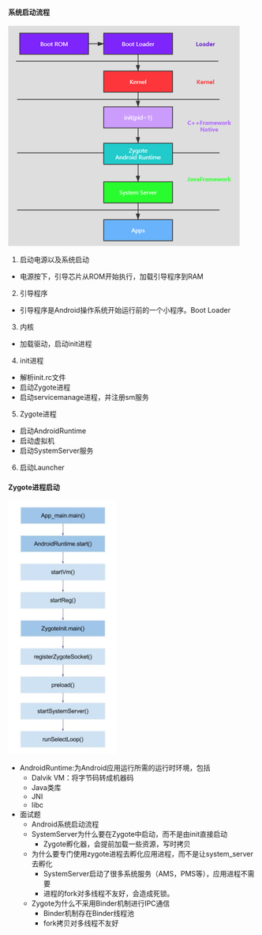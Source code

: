 

#### 系统启动流程

<img src="./系统启动流程.png" alt="系统启动流程" style="zoom:50%;" />



1. 启动电源以及系统启动

- 电源按下，引导芯片从ROM开始执行，加载引导程序到RAM

2. 引导程序

- 引导程序是Android操作系统开始运行前的一个小程序。Boot Loader

3. 内核

- 加载驱动，启动init进程

4. init进程

- 解析init.rc文件
- 启动Zygote进程
- 启动servicemanage进程，并注册sm服务

5. Zygote进程

- 启动AndroidRuntime
- 启动虚拟机
- 启动SystemServer服务

6. 启动Launcher



#### Zygote进程启动

<img src="./Zygote启动流程.png" alt="Zygote启动流程" style="zoom:50%;" />

- AndroidRuntime:为Android应用运行所需的运行时环境，包括
  - Dalvik VM：将字节码转成机器码
  - Java类库
  - JNI
  - libc
- 面试题
  - Android系统启动流程
  - SystemServer为什么要在Zygote中启动，而不是由init直接启动
    - Zygote孵化器，会提前加载一些资源，写时拷贝
  - 为什么要专门使用zygote进程去孵化应用进程，而不是让system_server去孵化
    - SystemServer启动了很多系统服务（AMS，PMS等），应用进程不需要
    - 进程的fork对多线程不友好，会造成死锁。
  - Zygote为什么不采用Binder机制进行IPC通信
    - Binder机制存在Binder线程池
    - fork拷贝对多线程不友好




















